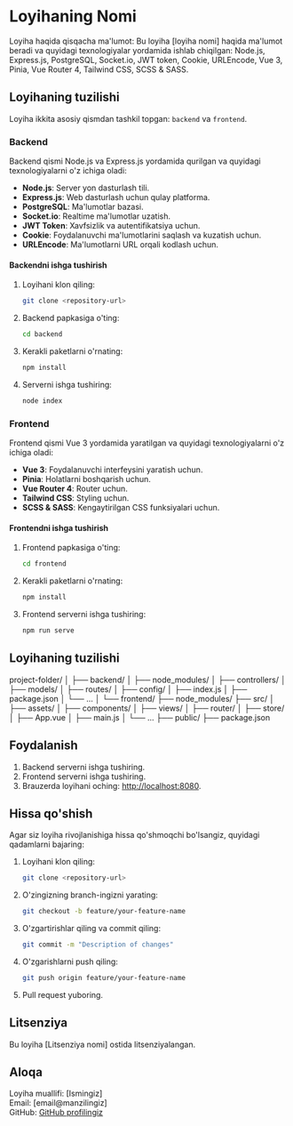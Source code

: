 # Loyihaning Nomi

Loyiha haqida qisqacha ma'lumot: 
Bu loyiha [loyiha nomi] haqida ma'lumot beradi va quyidagi texnologiyalar yordamida ishlab chiqilgan: Node.js, Express.js, PostgreSQL, Socket.io, JWT token, Cookie, URLEncode, Vue 3, Pinia, Vue Router 4, Tailwind CSS, SCSS & SASS.

## Loyihaning tuzilishi

Loyiha ikkita asosiy qismdan tashkil topgan: `backend` va `frontend`.

### Backend

Backend qismi Node.js va Express.js yordamida qurilgan va quyidagi texnologiyalarni o'z ichiga oladi:

- **Node.js**: Server yon dasturlash tili.
- **Express.js**: Web dasturlash uchun qulay platforma.
- **PostgreSQL**: Ma'lumotlar bazasi.
- **Socket.io**: Realtime ma'lumotlar uzatish.
- **JWT Token**: Xavfsizlik va autentifikatsiya uchun.
- **Cookie**: Foydalanuvchi ma'lumotlarini saqlash va kuzatish uchun.
- **URLEncode**: Ma'lumotlarni URL orqali kodlash uchun.

#### Backendni ishga tushirish

1. Loyihani klon qiling:
    ```bash
    git clone <repository-url>
    ```

2. Backend papkasiga o'ting:
    ```bash
    cd backend
    ```

3. Kerakli paketlarni o'rnating:
    ```bash
    npm install
    ```

4. Serverni ishga tushiring:
    ```bash
    node index
    ```

### Frontend

Frontend qismi Vue 3 yordamida yaratilgan va quyidagi texnologiyalarni o'z ichiga oladi:

- **Vue 3**: Foydalanuvchi interfeysini yaratish uchun.
- **Pinia**: Holatlarni boshqarish uchun.
- **Vue Router 4**: Router uchun.
- **Tailwind CSS**: Styling uchun.
- **SCSS & SASS**: Kengaytirilgan CSS funksiyalari uchun.

#### Frontendni ishga tushirish

1. Frontend papkasiga o'ting:
    ```bash
    cd frontend
    ```

2. Kerakli paketlarni o'rnating:
    ```bash
    npm install
    ```

3. Frontend serverni ishga tushiring:
    ```bash
    npm run serve
    ```

## Loyihaning tuzilishi

project-folder/
│
├── backend/
│ ├── node_modules/
│ ├── controllers/
│ ├── models/
│ ├── routes/
│ ├── config/
│ ├── index.js
│ ├── package.json
│ └── ...
│
└── frontend/
├── node_modules/
├── src/
│ ├── assets/
│ ├── components/
│ ├── views/
│ ├── router/
│ ├── store/
│ ├── App.vue
│ ├── main.js
│ └── ...
├── public/
├── package.json


## Foydalanish

1. Backend serverni ishga tushiring.
2. Frontend serverni ishga tushiring.
3. Brauzerda loyihani oching: [http://localhost:8080](http://localhost:8080).

## Hissa qo'shish

Agar siz loyiha rivojlanishiga hissa qo'shmoqchi bo'lsangiz, quyidagi qadamlarni bajaring:

1. Loyihani klon qiling:
    ```bash
    git clone <repository-url>
    ```
2. O'zingizning branch-ingizni yarating:
    ```bash
    git checkout -b feature/your-feature-name
    ```
3. O'zgartirishlar qiling va commit qiling:
    ```bash
    git commit -m "Description of changes"
    ```
4. O'zgarishlarni push qiling:
    ```bash
    git push origin feature/your-feature-name
    ```
5. Pull request yuboring.

## Litsenziya

Bu loyiha [Litsenziya nomi] ostida litsenziyalangan.

## Aloqa

Loyiha muallifi: [Ismingiz]  
Email: [email@manzilingiz]  
GitHub: [GitHub profilingiz](https://github.com/username)

